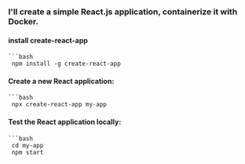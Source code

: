 ### I'll create a simple React.js application, containerize it with Docker.

#### install create-react-app

    ```bash
     npm install -g create-react-app

#### Create a new React application:

    ```bash
     npx create-react-app my-app
#### Test the React application locally:

    ```bash
     cd my-app
     npm start
     

